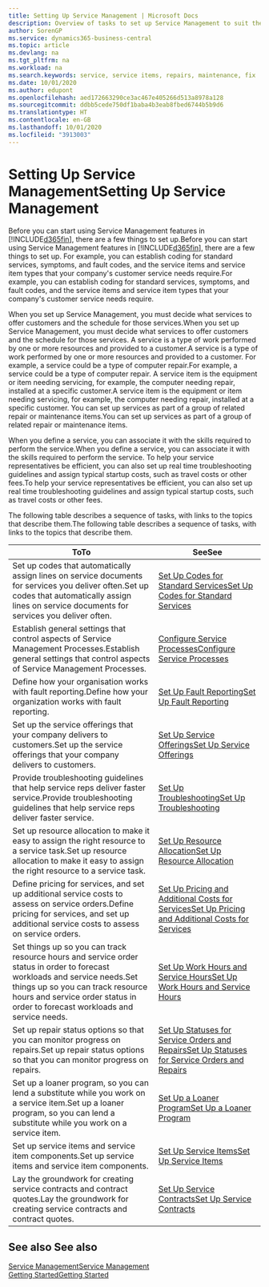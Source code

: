 ```yaml
---
title: Setting Up Service Management | Microsoft Docs
description: Overview of tasks to set up Service Management to suit the way that your organisations manages its services.
author: SorenGP
ms.service: dynamics365-business-central
ms.topic: article
ms.devlang: na
ms.tgt_pltfrm: na
ms.workload: na
ms.search.keywords: service, service items, repairs, maintenance, fix
ms.date: 10/01/2020
ms.author: edupont
ms.openlocfilehash: aed172663290ce3ac467e405266d513a8978a128
ms.sourcegitcommit: ddbb5cede750df1baba4b3eab8fbed6744b5b9d6
ms.translationtype: HT
ms.contentlocale: en-GB
ms.lasthandoff: 10/01/2020
ms.locfileid: "3913003"
---
```

# <a name="setting-up-service-management"></a><span data-ttu-id="31eae-103">Setting Up Service Management</span><span class="sxs-lookup"><span data-stu-id="31eae-103">Setting Up Service Management</span></span>
<span data-ttu-id="31eae-104">Before you can start using Service Management features in [!INCLUDE[d365fin](includes/d365fin_md.md)], there are a few things to set up.</span><span class="sxs-lookup"><span data-stu-id="31eae-104">Before you can start using Service Management features in [!INCLUDE[d365fin](includes/d365fin_md.md)], there are a few things to set up.</span></span> <span data-ttu-id="31eae-105">For example, you can establish coding for standard services, symptoms, and fault codes, and the service items and service item types that your company's customer service needs require.</span><span class="sxs-lookup"><span data-stu-id="31eae-105">For example, you can establish coding for standard services, symptoms, and fault codes, and the service items and service item types that your company's customer service needs require.</span></span>  

<span data-ttu-id="31eae-106">When you set up Service Management, you must decide what services to offer customers and the schedule for those services.</span><span class="sxs-lookup"><span data-stu-id="31eae-106">When you set up Service Management, you must decide what services to offer customers and the schedule for those services.</span></span> <span data-ttu-id="31eae-107">A service is a type of work performed by one or more resources and provided to a customer.</span><span class="sxs-lookup"><span data-stu-id="31eae-107">A service is a type of work performed by one or more resources and provided to a customer.</span></span> <span data-ttu-id="31eae-108">For example, a service could be a type of computer repair.</span><span class="sxs-lookup"><span data-stu-id="31eae-108">For example, a service could be a type of computer repair.</span></span> <span data-ttu-id="31eae-109">A service item is the equipment or item needing servicing, for example, the computer needing repair, installed at a specific customer.</span><span class="sxs-lookup"><span data-stu-id="31eae-109">A service item is the equipment or item needing servicing, for example, the computer needing repair, installed at a specific customer.</span></span> <span data-ttu-id="31eae-110">You can set up services as part of a group of related repair or maintenance items.</span><span class="sxs-lookup"><span data-stu-id="31eae-110">You can set up services as part of a group of related repair or maintenance items.</span></span>  
  
<span data-ttu-id="31eae-111">When you define a service, you can associate it with the skills required to perform the service.</span><span class="sxs-lookup"><span data-stu-id="31eae-111">When you define a service, you can associate it with the skills required to perform the service.</span></span> <span data-ttu-id="31eae-112">To help your service representatives be efficient, you can also set up real time troubleshooting guidelines and assign typical startup costs, such as travel costs or other fees.</span><span class="sxs-lookup"><span data-stu-id="31eae-112">To help your service representatives be efficient, you can also set up real time troubleshooting guidelines and assign typical startup costs, such as travel costs or other fees.</span></span>  

<span data-ttu-id="31eae-113">The following table describes a sequence of tasks, with links to the topics that describe them.</span><span class="sxs-lookup"><span data-stu-id="31eae-113">The following table describes a sequence of tasks, with links to the topics that describe them.</span></span>  
  
| <span data-ttu-id="31eae-114">To</span><span class="sxs-lookup"><span data-stu-id="31eae-114">To</span></span> | <span data-ttu-id="31eae-115">See</span><span class="sxs-lookup"><span data-stu-id="31eae-115">See</span></span> |
| --- | --- |
| <span data-ttu-id="31eae-116">Set up codes that automatically assign lines on service documents for services you deliver often.</span><span class="sxs-lookup"><span data-stu-id="31eae-116">Set up codes that automatically assign lines on service documents for services you deliver often.</span></span> |[<span data-ttu-id="31eae-117">Set Up Codes for Standard Services</span><span class="sxs-lookup"><span data-stu-id="31eae-117">Set Up Codes for Standard Services</span></span>](service-how-setup-service-coding.md)|
| <span data-ttu-id="31eae-118">Establish general settings that control aspects of Service Management Processes.</span><span class="sxs-lookup"><span data-stu-id="31eae-118">Establish general settings that control aspects of Service Management Processes.</span></span>|[<span data-ttu-id="31eae-119">Configure Service Processes</span><span class="sxs-lookup"><span data-stu-id="31eae-119">Configure Service Processes</span></span>](service-setup-service-processes.md)|
| <span data-ttu-id="31eae-120">Define how your organisation works with fault reporting.</span><span class="sxs-lookup"><span data-stu-id="31eae-120">Define how your organization works with fault reporting.</span></span> |[<span data-ttu-id="31eae-121">Set Up Fault Reporting</span><span class="sxs-lookup"><span data-stu-id="31eae-121">Set Up Fault Reporting</span></span>](service-how-setup-fault-reporting.md) |
| <span data-ttu-id="31eae-122">Set up the service offerings that your company delivers to customers.</span><span class="sxs-lookup"><span data-stu-id="31eae-122">Set up the service offerings that your company delivers to customers.</span></span>|[<span data-ttu-id="31eae-123">Set Up Service Offerings</span><span class="sxs-lookup"><span data-stu-id="31eae-123">Set Up Service Offerings</span></span>](service-how-setup-service-offerings.md)|
| <span data-ttu-id="31eae-124">Provide troubleshooting guidelines that help service reps deliver faster service.</span><span class="sxs-lookup"><span data-stu-id="31eae-124">Provide troubleshooting guidelines that help service reps deliver faster service.</span></span> |[<span data-ttu-id="31eae-125">Set Up Troubleshooting</span><span class="sxs-lookup"><span data-stu-id="31eae-125">Set Up Troubleshooting</span></span>](service-how-setup-troubleshooting.md) |
| <span data-ttu-id="31eae-126">Set up resource allocation to make it easy to assign the right resource to a service task.</span><span class="sxs-lookup"><span data-stu-id="31eae-126">Set up resource allocation to make it easy to assign the right resource to a service task.</span></span> |[<span data-ttu-id="31eae-127">Set Up Resource Allocation</span><span class="sxs-lookup"><span data-stu-id="31eae-127">Set Up Resource Allocation</span></span>](service-how-setup-resource-allocation.md) |
| <span data-ttu-id="31eae-128">Define pricing for services, and set up additional service costs to assess on service orders.</span><span class="sxs-lookup"><span data-stu-id="31eae-128">Define pricing for services, and set up additional service costs to assess on service orders.</span></span> |[<span data-ttu-id="31eae-129">Set Up Pricing and Additional Costs for Services</span><span class="sxs-lookup"><span data-stu-id="31eae-129">Set Up Pricing and Additional Costs for Services</span></span>](service-how-setup-service-costs-pricing.md)|
| <span data-ttu-id="31eae-130">Set things up so you can track resource hours and service order status in order to forecast workloads and service needs.</span><span class="sxs-lookup"><span data-stu-id="31eae-130">Set things up so you can track resource hours and service order status in order to forecast workloads and service needs.</span></span>|[<span data-ttu-id="31eae-131">Set Up Work Hours and Service Hours</span><span class="sxs-lookup"><span data-stu-id="31eae-131">Set Up Work Hours and Service Hours</span></span>](service-how-setup-work-service-hours.md)|
| <span data-ttu-id="31eae-132">Set up repair status options so that you can monitor progress on repairs.</span><span class="sxs-lookup"><span data-stu-id="31eae-132">Set up repair status options so that you can monitor progress on repairs.</span></span> | [<span data-ttu-id="31eae-133">Set Up Statuses for Service Orders and Repairs</span><span class="sxs-lookup"><span data-stu-id="31eae-133">Set Up Statuses for Service Orders and Repairs</span></span>](service-order-repair-status.md)|
| <span data-ttu-id="31eae-134">Set up a loaner program, so you can lend a substitute while you work on a service item.</span><span class="sxs-lookup"><span data-stu-id="31eae-134">Set up a loaner program, so you can lend a substitute while you work on a service item.</span></span> |[<span data-ttu-id="31eae-135">Set Up a Loaner Program</span><span class="sxs-lookup"><span data-stu-id="31eae-135">Set Up a Loaner Program</span></span>](service-how-setup-loaner-program.md) |
| <span data-ttu-id="31eae-136">Set up service items and service item components.</span><span class="sxs-lookup"><span data-stu-id="31eae-136">Set up service items and service item components.</span></span> |[<span data-ttu-id="31eae-137">Set Up Service Items</span><span class="sxs-lookup"><span data-stu-id="31eae-137">Set Up Service Items</span></span>](service-how-setup-service-items.md) |
| <span data-ttu-id="31eae-138">Lay the groundwork for creating service contracts and contract quotes.</span><span class="sxs-lookup"><span data-stu-id="31eae-138">Lay the groundwork for creating service contracts and contract quotes.</span></span> |[<span data-ttu-id="31eae-139">Set Up Service Contracts</span><span class="sxs-lookup"><span data-stu-id="31eae-139">Set Up Service Contracts</span></span>](service-how-setup-service-contracts.md) |

## <a name="see-also"></a><span data-ttu-id="31eae-140">See also </span><span class="sxs-lookup"><span data-stu-id="31eae-140">See also</span></span>
[<span data-ttu-id="31eae-141">Service Management</span><span class="sxs-lookup"><span data-stu-id="31eae-141">Service Management</span></span>](service-service.md)  
[<span data-ttu-id="31eae-142">Getting Started</span><span class="sxs-lookup"><span data-stu-id="31eae-142">Getting Started</span></span>](product-get-started.md)  
